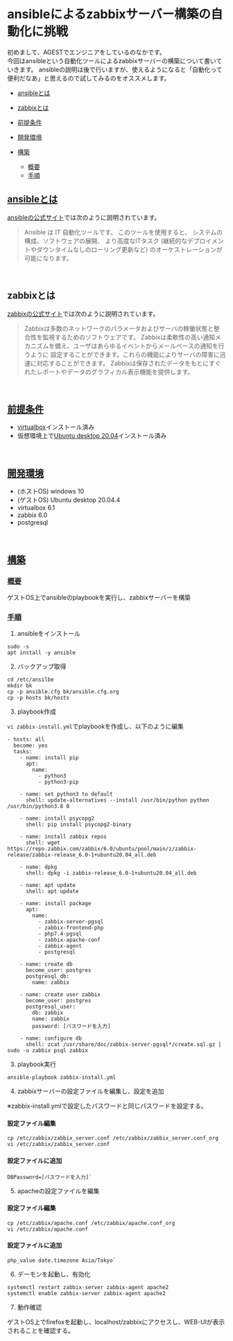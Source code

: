 # ansibleによるzabbixサーバー構築の自動化に挑戦

初めまして、AGESTでエンジニアをしているのなかです。
<br>
今回はansibleという自動化ツールによるzabbixサーバーの構築について書いていきます。
ansibleの説明は後で行いますが、使えるようになると「自動化って便利だなあ」と思えるので試してみるのをオススメします。
<br>

- [ansibleとは](#ansible)

- [zabbixとは](#zabbix)

- [前提条件](#prerequisite)

- [開発環境](#environment)

- [構築](#build)
  - [概要](#summary)
  - [手順](#process)


<a id="ansible"></a>
## <a href="#ansible">ansibleとは</a>
[ansibleの公式サイト](https://docs.ansible.com/ansible/2.9_ja/index.html)では次のように説明されています。
> Ansible は IT 自動化ツールです。 このツールを使用すると、
> システムの構成、ソフトウェアの展開、
> より高度なITタスク (継続的なデプロイメントやダウンタイムなしのローリング更新など) 
> のオーケストレーションが可能になります。

<br>

<a id="zabbix"></a>
## <a hrf="#zabbix">zabbixとは</a>
[zabbixの公式サイト](https://www.zabbix.com/documentation/2.2/jp/manual/introduction/about)では次のように説明されています。
> Zabbixは多数のネットワークのパラメータおよびサーバの稼働状態と整合性を監視するためのソフトウェアです。
> Zabbixは柔軟性の高い通知メカニズムを備え、ユーザはあらゆるイベントからメールベースの通知を行うように
> 設定することができます。これらの機能によりサーバの障害に迅速に対応することができます。
> Zabbixは保存されたデータをもとにすぐれたレポートやデータのグラフィカル表示機能を提供します。

<br>

<a id="#prerequisite"></a>
## <a href="#prerequisite">前提条件</a>
- [virtualbox](https://www.virtualbox.org/wiki/Downloads)インストール済み
- 仮想環境上で[Ubuntu desktop 20.04](http://cdimage.ubuntulinux.jp/releases/20.04.1/)インストール済み

<br>

## <a id="#environment"></a>
## <a href="#environment">開発環境</a>
- (ホストOS) windows 10
- (ゲストOS) Ubuntu desktop 20.04.4
- virtualbox 6.1
- zabbix 6.0
- postgresql

<br>

<a id="#build"></a>
## <a href="#build">構築</a>

<a id="#summary"></a>
### <a href="#summary">概要</a>
ゲストOS上でansibleのplaybookを実行し、zabbixサーバーを構築

<a id="#process"></a>
### <a href="#process">手順</a>
1. ansibleをインストール

```
sudo -s
apt install -y ansible
```

2. バックアップ取得

```
cd /etc/ansilbe
mkdir bk
cp -p ansible.cfg bk/ansible.cfg.org
cp -p hosts bk/hosts
```

3. playbook作成

`vi zabbix-install.yml`でplaybookを作成し、以下のように編集

```
- hosts: all
  become: yes
  tasks:
    - name: install pip
      apt:
        name:
          - python3
          - python3-pip

    - name: set python3 to default
      shell: update-alternatives --install /usr/bin/python python /usr/bin/python3.8 0

    - name: install psycopg2
      shell: pip install psycopg2-binary

    - name: install zabbix repos
      shell: wget https://repo.zabbix.com/zabbix/6.0/ubuntu/pool/main/z/zabbix-release/zabbix-release_6.0-1+ubuntu20.04_all.deb

    - name: dpkg
      shell: dpkg -i zabbix-release_6.0-1+ubuntu20.04_all.deb

    - name: apt update
      shell: apt update

    - name: install package  
      apt:
        name:
          - zabbix-server-pgsql
          - zabbix-frontend-php
          - php7.4-pgsql
          - zabbix-apache-conf
          - zabbix-agent
          - postgresql

    - name: create db
      become_user: postgres
      postgresql_db:
        name: zabbix

    - name: create user zabbix
      become_user: postgres
      postgresql_user:
        db: zabbix
        name: zabbix
        password: [パスワードを入力]

    - name: configure db
      shell: zcat /usr/share/doc/zabbix-server-pgsql*/create.sql.gz | sudo -u zabbix psql zabbix
```


3. playbook実行

```
ansible-playbook zabbix-install.yml
```

4. zabbixサーバーの設定ファイルを編集し、設定を追加

※zabbix-install.ymlで設定したパスワードと同じパスワードを設定する。
#### 設定ファイル編集
```
cp /etc/zabbix/zabbix_server.conf /etc/zabbix/zabbix_server.conf_org
vi /etc/zabbix/zabbix_server.conf
```

#### 設定ファイルに追加

```
DBPassword=[パスワードを入力]`
```

5. apacheの設定ファイルを編集

#### 設定ファイル編集

```
cp /etc/zabbix/apache.conf /etc/zabbix/apache.conf_org
vi /etc/zabbix/apache.conf
```
#### 設定ファイルに追加

```
php_value date.timezone Asia/Tokyo`
```

6. デーモンを起動し、有効化

```
systemctl restart zabbix-server zabbix-agent apache2
systemctl enable zabbix-server zabbix-agent apache2
```

7. 動作確認

ゲストOS上でfirefoxを起動し、localhost/zabbixにアクセスし、WEB-UIが表示されることを確認する。



